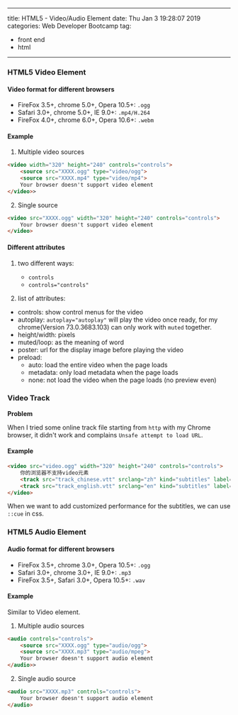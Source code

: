 
---
title: HTML5 - Video/Audio Element
date: Thu Jan  3 19:28:07 2019
categories: Web Developer Bootcamp
tag:
- front end
- html
---

### HTML5 Video Element

#### Video format for different browsers

- FireFox 3.5+, chrome 5.0+, Opera 10.5+: `.ogg`
- Safari 3.0+, chrome 5.0+, IE 9.0+: `.mp4/H.264`
- FireFox 4.0+, chrome 6.0+, Opera 10.6+: `.webm`

#### Example

1. Multiple video sources

```html
<video width="320" height="240" controls="controls">
    <source src="XXXX.ogg" type="video/ogg">
    <source src="XXXX.mp4" type="video/mp4">
    Your browser doesn't support video element
</video>>
```

2. Single source

```html
<video src="XXXX.ogg" width="320" height="240" controls="controls">
    Your browser doesn't support video element
</video>
```

#### Different attributes

1. two different ways:
    - `controls`
    - `controls="controls"`

2. list of attributes:
- controls: show control menus for the video
- autoplay: `autoplay="autoplay"` will play the video once ready, for my chrome(Version 73.0.3683.103) can only work with `muted` together.
- height/width: pixels 
- muted/loop: as the meaning of word
- poster: url for the display image before playing the video
- preload: 
    + auto: load the entire video when the page loads
    + metadata: only load metadata when the page loads
    + none: not load the video when the page loads (no preview even)

### Video Track

**Problem**

When I tried some online track file starting from `http` with my Chrome browser, it didn't work and complains `Unsafe attempt to load URL`.

#### Example

```html
<video src="video.ogg" width="320" height="240" controls="controls">
    你的浏览器不支持video元素
    <track src="track_chinese.vtt" srclang="zh" kind="subtitles" label="中文" default>
    <track src="track_english.vtt" srclang="en" kind="subtitles" label="English">
</video>
```

When we want to add customized performance for the subtitles, we can use `::cue` in css.



### HTML5 Audio Element

#### Audio format for different browsers

- FireFox 3.5+, chrome 3.0+, Opera 10.5+: `.ogg`
- Safari 3.0+, chrome 3.0+, IE 9.0+: `.mp3`
- FireFox 3.5+, Safari 3.0+, Opera 10.5+: `.wav`

#### Example

Similar to Video element.

1. Multiple audio sources

```html
<audio controls="controls">
    <source src="XXXX.ogg" type="audio/ogg">
    <source src="XXXX.mp3" type="audio/mpeg">
    Your browser doesn't support audio element
</audio>>
```

2. Single audio source

```html
<audio src="XXXX.mp3" controls="controls">
    Your browser doesn't support audio element
</audio>
```
